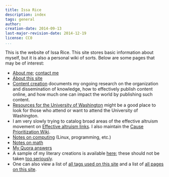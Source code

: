```yaml
---
title: Issa Rice
description: index
tags: general
author: 
creation-date: 2014-09-13
last-major-revision-date: 2014-12-19
license: CC0
...
```


This is the website of Issa Rice.
This site stores basic information about myself, but it is also a personal wiki of sorts.
Below are some pages that may be of interest:

- [About me](); [contact me](./about-me#contact)
- [About this site](./about-the-site)
- [Content creation]() documents my ongoing research on the organization and dissemination of knowledge, how to effectively publish content online, and how much one can impact the world by publishing such content.
- [Resources for the University of Washington]() might be a good place to look for those who attend or want to attend the University of Washington.
- I am very slowly trying to catalog broad areas of the effective altruism movement on [Effective altruism links]().
I also maintain the [Cause Prioritization Wiki](http://causeprioritization.org).
- [Notes on computing](./tags/computing) (Linux, programming, etc.)
- [Notes on math](./tags/math)
- [My Quora answers]()
- A sample of my literary creations is available [here](./tags/literary); these should not be taken [too seriously](http://www.gwern.net/Mistakes#fiction).
- One can also view a list of [all tags used on this site](./tags/index) and a list of [all pages on this site](./all).
